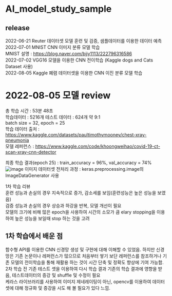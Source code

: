 # AI_model_study_sample

## release
2022-06-21 Reuter 데이터셋 모델 훈련 및 검증, 샘플데이터를 이용한 데이터 예측  
2022-07-01 MNIST CNN 이미지 분류 모델 학습  
MNIST 설명 : https://blog.naver.com/bjjy1113/222796316586  
2022-07-02 VGG16 모델을 이용한 CNN 전이학습 (Kaggle dogs and Cats Dataset 사용)  
2022-08-05 Kaggle 폐렴 데이터셋을 이용한 CNN 이진 분류 모델 학습  
# 2022-08-05 모델 review
총 학습 시간 : 53분 48초  
학습데이터 : 5216개 테스트 데이터 : 624개 약 9:1  
batch size = 32, epoch = 25  
학습 데이터 출처 : https://www.kaggle.com/datasets/paultimothymooney/chest-xray-pneumonia  
모델 레퍼런스 : https://www.kaggle.com/code/khoongweihao/covid-19-ct-scan-xray-cnn-detector  

최종 학습 결과(epoch 25) : train_accuracy = 96%, val_accuracy = 74%  
![image](https://user-images.githubusercontent.com/83262616/183012493-081f965e-bb3e-4c03-a639-9eb8a0c0d953.png)
이미지 데이터셋 전처리 과정 : keras.preprocessing.image의 ImageDataGenerator 사용  

1차 학습 리뷰  
훈련 성능과 손실의 경우 지속적으로 증가, 감소세를 보임(훈련성능은 높은 성능을 보였음)  
검증 성능과 손실의 경우 상승과 하강을 반복, 모델 개선이 필요  
모델의 크기에 비해 많은 epoch을 사용하여 시간의 소모가 큼 elary stopping을 이용하여 높은 성능을 보일때 stop 하는 것을 고려

## 1차 학습에서 배운 점  
함수형 API를 이용한 CNN 신경망 생성 및 구현에 대해 이해할 수 있었음. 하지만 신경망은 기존 논문이나 레퍼런스가 많으므로 처음부터 쌓기 보단 레퍼런스를 참조하거나 기존 모델의 전이학습을 통해 재활용 하는 것이 시간 단축 및 정확도 향상에 기여 가능함.  
2차 학습 전 기존 테스트 셋을 이용하여 다시 학습 결과 기존의 학습 결과에 영향을 받음, 테스트데이터의 증강 및 shuffle 및 수정이 필요  
케라스 라이브러리를 사용하여 이미지 제네레이팅이 아닌, opencv를 이용하여 데이터셋에 대해 정규화 및 증강을 시도 해 볼 필요가 있다 느낌.
